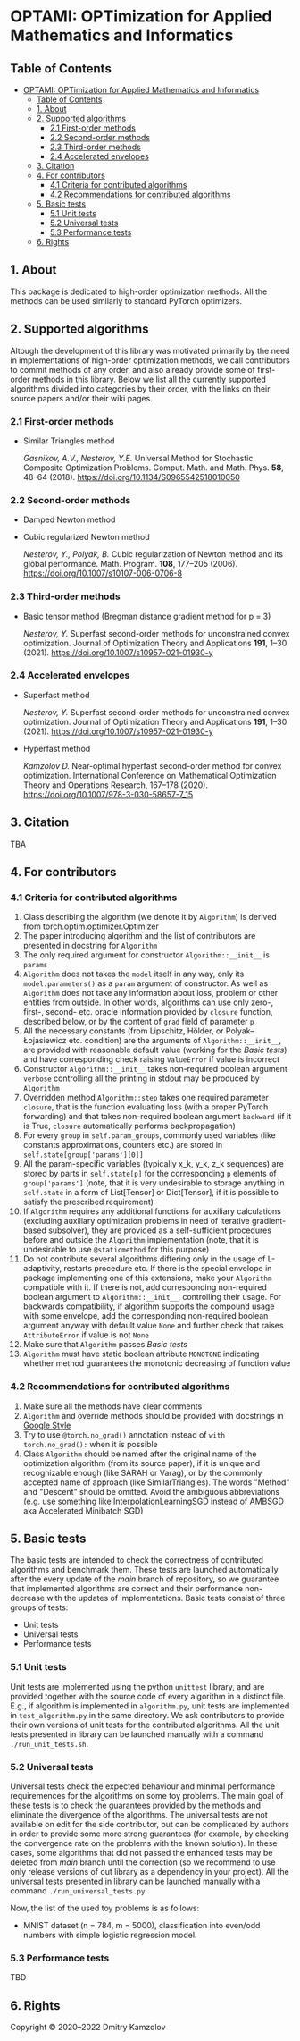 # OPTAMI: OPTimization for Applied Mathematics and Informatics

## Table of Contents

- [OPTAMI: OPTimization for Applied Mathematics and Informatics](#optami-optimization-for-applied-mathematics-and-informatics)
  - [Table of Contents](#table-of-contents)
  - [1. About](#1-about)
  - [2. Supported algorithms](#2-supported-algorithms)
    - [2.1 First-order methods](#21-first-order-methods)
    - [2.2 Second-order methods](#22-second-order-methods)
    - [2.3 Third-order methods](#23-third-order-methods)
    - [2.4 Accelerated envelopes](#24-accelerated-envelopes)
  - [3. Citation](#3-citation)
  - [4. For contributors](#4-for-contributors)
    - [4.1 Criteria for contributed algorithms](#41-criteria-for-contributed-algorithms)
    - [4.2 Recommendations for contributed algorithms](#42-recommendations-for-contributed-algorithms)
  - [5. Basic tests](#5-basic-tests)
    - [5.1 Unit tests](#51-unit-tests)
    - [5.2 Universal tests](#52-universal-tests)
    - [5.3 Performance tests](#53-performance-tests)
  - [6. Rights](#6-rights)


## 1. About

This package is dedicated to high-order optimization methods. All the methods can be used similarly to standard PyTorch optimizers.

## 2. Supported algorithms

Altough the development of this library was motivated primarily by the need in implementations of high-order optimization methods, we call contributors to commit methods of any order, and also already provide some of first-order methods in this library. Below we list all the currently supported algorithms divided into categories by their order, with the links on their source papers and/or their wiki pages.

### 2.1 First-order methods
* Similar Triangles method

   _Gasnikov, A.V., Nesterov, Y.E._ Universal Method for Stochastic Composite Optimization Problems. Comput. Math. and Math. Phys. **58**, 48–64 (2018). https://doi.org/10.1134/S0965542518010050

### 2.2 Second-order methods
* Damped Newton method

* Cubic regularized Newton method

   _Nesterov, Y., Polyak, B._ Cubic regularization of Newton method and its global performance. Math. Program. **108**, 177–205 (2006). https://doi.org/10.1007/s10107-006-0706-8

### 2.3 Third-order methods
* Basic tensor method (Bregman distance gradient method for p = 3)

   _Nesterov, Y._ Superfast second-order methods for unconstrained convex optimization. Journal of Optimization Theory and Applications **191**, 1–30 (2021). https://doi.org/10.1007/s10957-021-01930-y

### 2.4 Accelerated envelopes
* Superfast method

   _Nesterov, Y._ Superfast second-order methods for unconstrained convex optimization. Journal of Optimization Theory and Applications **191**, 1–30 (2021). https://doi.org/10.1007/s10957-021-01930-y

* Hyperfast method

   _Kamzolov D._ Near-optimal hyperfast second-order method for convex optimization. International Conference on Mathematical Optimization Theory and Operations Research, 167–178 (2020). https://doi.org/10.1007/978-3-030-58657-7_15

## 3. Citation

TBA

## 4. For contributors
### 4.1 Criteria for contributed algorithms
1. Class describing the algorithm (we denote it by `Algorithm`) is derived from torch.optim.optimizer.Optimizer
2. The paper introducing algorithm and the list of contributors are presented in docstring for `Algorithm`
3. The only required argument for constructor `Algorithm::__init__` is `params`
4. `Algorithm` does not takes the `model` itself in any way, only its `model.parameters()` as a `param` argument of constructor. As well as `Algorithm` does not take any information about loss, problem or other entities from outside. In other words, algorithms can use only zero-, first-, second- etc. oracle information provided by `closure` function, described below, or by the content of `grad` field of parameter `p`
5. All the necessary constants (from Lipschitz, Hölder, or Polyak–Łojasiewicz etc. condition) are the arguments of `Algorithm::__init__`, are provided with reasonable default value (working for the _Basic tests_) and have corresponding check raising `ValueError` if value is incorrect
6. Constructor `Algorithm::__init__` takes non-required boolean argument `verbose` controlling all the printing in stdout may be produced by `Algorithm`
7. Overridden method `Algorithm::step` takes one required parameter `closure`, that is the function evaluating loss (with a proper PyTorch forwarding) and that takes non-required boolean argument `backward` (if it is True, `closure` automatically performs backpropagation)
8. For every `group` in `self.param_groups`, commonly used variables (like constants approximations, counters etc.) are stored in `self.state[group['params'][0]]`
9. All the param-specific variables (typically x_k, y_k, z_k sequences) are stored by parts in `self.state[p]` for the corresponding `p` elements of `group['params']` (note, that it is very undesirable to storage anything in `self.state` in a form of List[Tensor] or Dict[Tensor], if it is possible to satisfy the prescribed requirement)
10. If `Algorithm` requires any additional functions for auxiliary calculations (excluding auxiliary optimization problems in need of iterative gradient-based subsolver), they are provided as a self-sufficient procedures before and outside the `Algorithm` implementation (note, that it is undesirable to use `@staticmethod` for this purpose)
11. Do not contribute several algorithms differing only in the usage of L-adaptivity, restarts procedure etc. If there is the special envelope in package implementing one of this extensions, make your `Algorithm` compatible with it. If there is not, add corresponding non-required boolean argument to `Algorithm::__init__`, controlling their usage. For backwards compatibility, if algorithm supports the compound usage with some envelope, add the corresponding non-required boolean argument anyway with default value `None` and further check that raises `AttributeError` if value is not `None`
12. Make sure that `Algorithm` passes _Basic tests_
13. `Algorithm` must have static boolean attribute `MONOTONE` indicating whether method guarantees the monotonic decreasing of function value

### 4.2 Recommendations for contributed algorithms
1. Make sure all the methods have clear comments
2. `Algorithm` and override methods should be provided with docstrings in [Google Style](https://google.github.io/styleguide/pyguide.html#38-comments-and-docstrings)
3. Try to use `@torch.no_grad()` annotation instead of `with torch.no_grad():` when it is possible
4. Class `Algorithm` should be named after the original name of the optimization algorithm (from its source paper), if it is unique and recognizable enough (like SARAH or Varag), or by the commonly accepted name of approach (like SimilarTriangles). The words "Method" and "Descent" should be omitted. Avoid the ambiguous abbreviations (e.g. use something like InterpolationLearningSGD instead of AMBSGD aka Accelerated Minibatch SGD)

## 5. Basic tests

The basic tests are intended to check the correctness of contributed algorithms and benchmark them. These tests are launched automatically after the every update of the _main_ branch of repository, so we guarantee that implemented algorithms are correct and their performance non-decrease with the updates of implementations. Basic tests consist of three groups of tests:
* Unit tests
* Universal tests
* Performance tests

### 5.1 Unit tests
Unit tests are implemented using the python `unittest` library, and are provided together with the source code of every algorithm in a distinct file. E.g., if algorithm is implemented in `algorithm.py`, unit tests are implemented in `test_algorithm.py` in the same directory. We ask contributors to provide their own versions of unit tests for the contributed algorithms. All the unit tests presented in library can be launched manually with a command `./run_unit_tests.sh`.

### 5.2 Universal tests

Universal tests check the expected behaviour and minimal performance requiremences for the algorithms on some toy problems. The main goal of these tests is to check the guarantees provided by the methods and eliminate the divergence of the algorithms. The universal tests are not available on edit for the side contributor, but can be complicated by authors in order to provide some more strong guarantees (for example, by checking the convergence rate on the problems with the known solution). In these cases, some algorithms that did not passed the enhanced tests may be deleted from _main_ branch until the correction (so we recommend to use only release versions of out library as a dependency in your project). All the universal tests presented in library can be launched manually with a command `./run_universal_tests.py`.

Now, the list of the used toy problems is as follows:
* MNIST dataset (n = 784, m = 5000), classification into even/odd numbers with simple logistic regression model.

### 5.3 Performance tests

TBD

## 6. Rights
Copyright © 2020–2022 Dmitry Kamzolov
